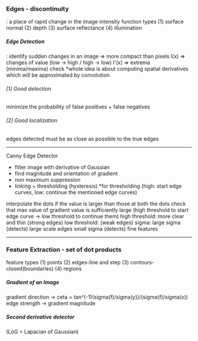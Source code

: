 ### Edges - discontinuity
: a place of rapid change in the image intensity function 
types (1) surface normal (2) depth (3) surface reflectance (4) illumination
##### Edge Detection 
: identify sudden changes in an image => more compact than pixels 
I(x) => changes of value (low -> high / high -> low)
I'(x) => extrema (minima/maxima) check
*whole idea is about computing spatial derivatives which will be approximated by convolution
###### [1] Good detection
minimize the probability of false positives + false negatives
###### [2] Good localization
edges detected must be as close as possible to the true edges
_____________________________________________________________
Canny Edge Detector
<process>
  - filter image with derivative of Gaussian
  - find magnitude and orientation of gradient
  - non maximum suppression
  - linking + thresholding (hysteresis)
  *for thresholding (high: start edge curves, low: continue the mentioned edge curves)
 <non-maximum suppression>
   interpolate the dots if the value is larger than those at both the dots
 <hysteresis thresholding>
   check that max value of gradient value is sufficiently large
   (high threshold to start edge curve -> low threshold to continue them)
   high threshold: more clear and thin (strong edges)
   low threshold: (weak edges)
sigma: 
   large sigma (detects) large scale edges
   small sigma (detects) fine features

_____________________________________________________________
   
### Feature Extraction - set of dot products
feature types (1) points (2) edges-line and step (3) contours-closed(boundaries) (4) regions
##### Gradient of an Image
gradient direction -> ceta = tan^(-1)(sigma(f)/sigma(y))/(sigma(f)/sigma(x))
edge strength -> gradient magnitude
##### Second derivative detector
(LoG = Lapacian of Gaussian)
   
   
